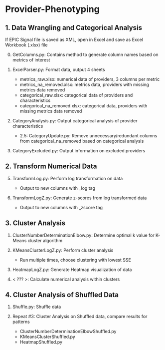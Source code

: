 # Provider-Phenotyping



## 1. Data Wrangling and Categorical Analysis

If EPIC Signal file is saved as XML, open in Excel and save as Excel Workbook (.xlsx) file

0. GetColumns.py: Contains method to generate column names based on metrics of interest

1. ExcelParser.py:  Format data, output 4 sheets
    - metrics_raw.xlsx: numerical data of providers, 3 columns per metric
    - metrics_na_removed.xlsx: metrics data, providers with missing metrics data removed
    - categorical_raw.xlsx: categorical data of providers and characteristics
    - categorical_na_removed.xlsx: categorical data, providers with missing metrics data removed

2. CategoryAnalysis.py: Output categorical analysis of provider characteristics
    - 2.5: CategoryUpdate.py: Remove unnecessary/redundant columns from categorical_na_removed based on categorical analysis
    
3. CategoryExcluded.py: Output information on excluded providers



## 2. Transform Numerical Data

5. TransformLog.py: Perform log transformation on data
    - Output to new columns with _log tag
    
6. TransformLogZ.py: Generate z-scores from log transformed data
    - Output to new columns with _zscore tag
    


## 3. Cluster Analysis

1. ClusterNumberDeterminationElbow.py: Determine optimal k value for K-Means cluster algorithm

2. KMeansClusterLogZ.py: Perform cluster analysis
    - Run multiple times, choose clustering with lowest SSE

3. HeatmapLogZ.py: Generate Heatmap visualization of data
    
4. < ??? >: Calculate numerical analysis within clusters



## 4. Cluster Analysis of Shuffled Data

1. Shuffle.py: Shuffle data

2. Repeat #3: Cluster Analysis on Shuffled data, compare results for patterns
    - ClusterNumberDeterminationElbowShuffled.py
    - KMeansClusterShuffled.py
    - HeatmapShuffled.py



